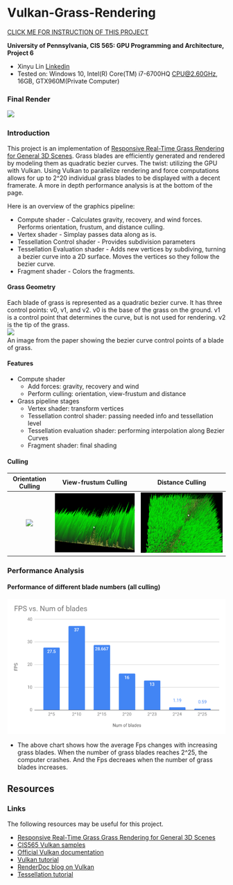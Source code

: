 Vulkan-Grass-Rendering
===============

[CLICK ME FOR INSTRUCTION OF THIS PROJECT](./INSTRUCTION.md)

**University of Pennsylvania, CIS 565: GPU Programming and Architecture, Project 6**


* Xinyu Lin
[Linkedin](https://www.linkedin.com/in/xinyu-lin-138352125/)
* Tested on: Windows 10, Intel(R) Core(TM) i7-6700HQ CPU@2.60GHz, 16GB, GTX960M(Private Computer)

### Final Render
![](img/all.gif)


### Introduction

This project is an implementation of [Responsive Real-Time Grass Rendering for General 3D Scenes](https://www.cg.tuwien.ac.at/research/publications/2017/JAHRMANN-2017-RRTG/JAHRMANN-2017-RRTG-draft.pdf). Grass blades are efficiently generated and rendered by modeling them as quadratic bezier curves. The twist: utilizing the GPU with Vulkan. Using Vulkan to parallelize rendering and force computations allows for up to 2^20 individual grass blades to be displayed with a decent framerate. A more in depth performance analysis is at the bottom of the page.  

Here is an overview of the graphics pipeline:  
  * Compute shader - Calculates gravity, recovery, and wind forces. Performs orientation, frustum, and distance culling.  
  * Vertex shader - Simplay passes data along as is.  
  * Tessellation Control shader - Provides subdivision parameters  
  * Tessellation Evaluation shader - Adds new vertices by subdiving, turning a bezier curve into a 2D surface. Moves the vertices so they follow the bezier curve.  
  * Fragment shader - Colors the fragments. 
  
#### Grass Geometry

Each blade of grass is represented as a quadratic bezier curve. It has three control points: v0, v1, and v2. v0 is the base of the grass on the ground. v1 is a control point that determines the curve, but is not used for rendering. v2 is the tip of the grass.  
![](img/blade_model.jpg)  
An image from the paper showing the bezier curve control points of a blade of grass.  

#### Features

* Compute shader
  * Add forces: gravity, recovery and wind
  * Perform culling: orientation, view-frustum and distance
* Grass pipeline stages
  * Vertex shader: transform vertices
  * Tessellation control shader: passing needed info and tessellation level
  * Tessellation evaluation shader: performing interpolation along Bezier Curves
  * Fragment shader: final shading
  
#### Culling

Orientation Culling | View-frustum Culling | Distance Culling
:--:|:--:|:--:
![](img/oritation.gif)|![](img/frustum.gif)|![](img/distance.gif)

### Performance Analysis
#### Performance of different blade numbers (all culling)
<p align="middle">
  <img src="img/chart.png" width="800" />
</p>

* The above chart shows how the average Fps changes with increasing grass blades. When the number of grass blades reaches 2^25, the computer crashes. And the Fps decreaes when the number of grass blades increases.

## Resources

### Links

The following resources may be useful for this project.

* [Responsive Real-Time Grass Grass Rendering for General 3D Scenes](https://www.cg.tuwien.ac.at/research/publications/2017/JAHRMANN-2017-RRTG/JAHRMANN-2017-RRTG-draft.pdf)
* [CIS565 Vulkan samples](https://github.com/CIS565-Fall-2018/Vulkan-Samples)
* [Official Vulkan documentation](https://www.khronos.org/registry/vulkan/)
* [Vulkan tutorial](https://vulkan-tutorial.com/)
* [RenderDoc blog on Vulkan](https://renderdoc.org/vulkan-in-30-minutes.html)
* [Tessellation tutorial](http://in2gpu.com/2014/07/12/tessellation-tutorial-opengl-4-3/)
